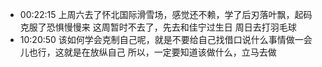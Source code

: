- 00:22:15 
	上周六去了怀北国际滑雪场，感觉还不赖，学了后刃落叶飘，起码克服了恐惧慢慢来
	这周暂时不去了，先去和佳宁过生日
	周日去打羽毛球 
- 10:20:50 
	该如何学会克制自己呢，就是不要给自己找借口说什么事情做一会儿也行，这就是在放纵自己
	所以，一定要知道该做什么，立马去做